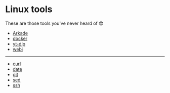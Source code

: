 # Linux tools

These are those tools you've never heard of :sunglasses:

<!-- TOC -->

- [Arkade](https://github.com/lbrealdev/0k-linux/blob/main/tools/installed-tools/arkade.md)
- [docker](https://github.com/lbrealdev/0k-linux/blob/main/tools/installed-tools/docker.md)
- [yt-dlp](https://github.com/lbrealdev/0k-linux/blob/main/tools/installed-tools/yt-dlp.md)
- [webi](https://github.com/lbrealdev/0k-linux/blob/main/tools/installed-tools/webi.md)

---------------------------------------

- [curl](https://github.com/lbrealdev/0k-linux/blob/main/tools/native-tools/curl.md)
- [date](https://github.com/lbrealdev/0k-linux/blob/main/tools/native-tools/date.md)
- [git](https://github.com/lbrealdev/0k-linux/blob/main/tools/native-tools/git.md)
- [sed](https://github.com/lbrealdev/0k-linux/blob/main/tools/native-tools/sed.md)
- [ssh](https://github.com/lbrealdev/0k-linux/blob/main/tools/native-tools/ssh.md)
